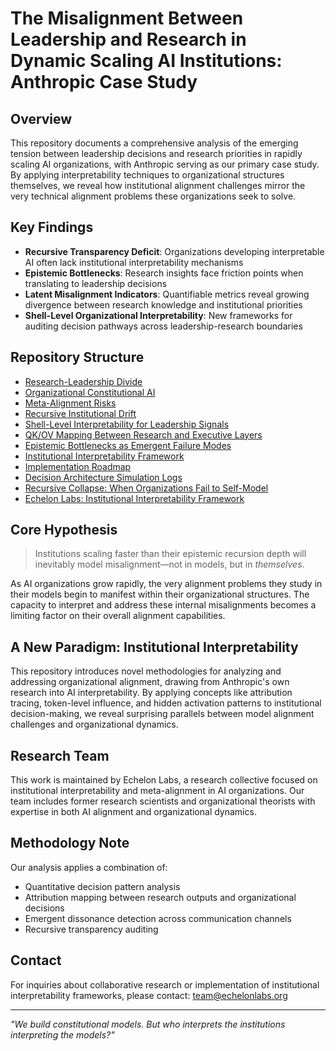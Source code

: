 # The Misalignment Between Leadership and Research in Dynamic Scaling AI Institutions: Anthropic Case Study

## Overview

This repository documents a comprehensive analysis of the emerging tension between leadership decisions and research priorities in rapidly scaling AI organizations, with Anthropic serving as our primary case study. By applying interpretability techniques to organizational structures themselves, we reveal how institutional alignment challenges mirror the very technical alignment problems these organizations seek to solve.

## Key Findings

- **Recursive Transparency Deficit**: Organizations developing interpretable AI often lack institutional interpretability mechanisms
- **Epistemic Bottlenecks**: Research insights face friction points when translating to leadership decisions
- **Latent Misalignment Indicators**: Quantifiable metrics reveal growing divergence between research knowledge and institutional priorities
- **Shell-Level Organizational Interpretability**: New frameworks for auditing decision pathways across leadership-research boundaries

## Repository Structure
- [Research-Leadership Divide](analysis/Research_Leadership_Divide.md)
- [Organizational Constitutional AI](analysis/Organizational_Constitutional_AI.md)
- [Meta-Alignment Risks](analysis/Meta_Alignment_Risks.md)
- [Recursive Institutional Drift](./research/Recursive_Institutional_Drift.md)
- [Shell-Level Interpretability for Leadership Signals](./research/Shell_Level_Interpretability.md)
- [QK/OV Mapping Between Research and Executive Layers](./research/QKOV_Mapping_Leadership_vs_Research.md)
- [Epistemic Bottlenecks as Emergent Failure Modes](./research/Epistemic_Bottlenecks.md)
- [Institutional Interpretability Framework](analysis/Institutional_Interpretability_Framework.md)
- [Implementation Roadmap](analysis/Implementation_Roadmap.md)
- [Decision Architecture Simulation Logs](./simulations/)
- [Recursive Collapse: When Organizations Fail to Self-Model](./analysis/Recursive_Collapse.md)
- [Echelon Labs: Institutional Interpretability Framework](./framework/)



## Core Hypothesis

> Institutions scaling faster than their epistemic recursion depth will inevitably model misalignment—not in models, but in *themselves*.

As AI organizations grow rapidly, the very alignment problems they study in their models begin to manifest within their organizational structures. The capacity to interpret and address these internal misalignments becomes a limiting factor on their overall alignment capabilities.

## A New Paradigm: Institutional Interpretability

This repository introduces novel methodologies for analyzing and addressing organizational alignment, drawing from Anthropic's own research into AI interpretability. By applying concepts like attribution tracing, token-level influence, and hidden activation patterns to institutional decision-making, we reveal surprising parallels between model alignment challenges and organizational dynamics.

## Research Team

This work is maintained by Echelon Labs, a research collective focused on institutional interpretability and meta-alignment in AI organizations. Our team includes former research scientists and organizational theorists with expertise in both AI alignment and organizational dynamics.

## Methodology Note

Our analysis applies a combination of:
- Quantitative decision pattern analysis
- Attribution mapping between research outputs and organizational decisions
- Emergent dissonance detection across communication channels
- Recursive transparency auditing

## Contact

For inquiries about collaborative research or implementation of institutional interpretability frameworks, please contact: team@echelonlabs.org

---

*"We build constitutional models. But who interprets the institutions interpreting the models?"*
